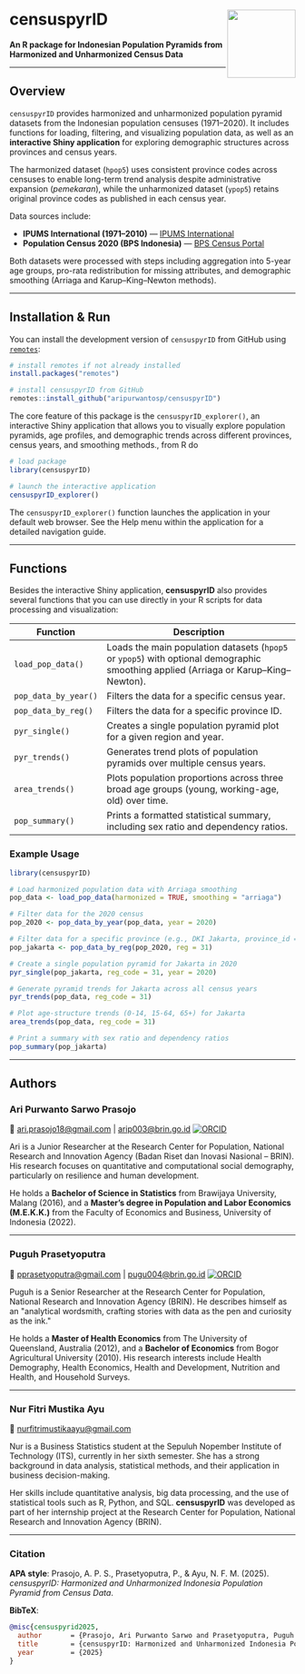 # censuspyrID <img src="https://www.r-project.org/Rlogo.png" align="right" height="120"/>

**An R package for Indonesian Population Pyramids from Harmonized and Unharmonized Census Data**

---

## Overview

`censuspyrID` provides harmonized and unharmonized population pyramid datasets
from the Indonesian population censuses (1971–2020).
It includes functions for loading, filtering, and visualizing population data,
as well as an **interactive Shiny application** for exploring demographic structures
across provinces and census years.

The harmonized dataset (`hpop5`) uses consistent province codes across censuses
to enable long-term trend analysis despite administrative expansion
(*pemekaran*), while the unharmonized dataset (`ypop5`) retains original province
codes as published in each census year.

Data sources include:

- **IPUMS International (1971–2010)** — [IPUMS International](https://doi.org/10.18128/D020.V7.6)
- **Population Census 2020 (BPS Indonesia)** — [BPS Census Portal](http://sensus.bps.go.id/topik/tabular/sp2020/3)

Both datasets were processed with steps including aggregation into 5-year age groups,
pro-rata redistribution for missing attributes, and demographic smoothing
(Arriaga and Karup–King–Newton methods).

---

## Installation & Run

You can install the development version of `censuspyrID` from GitHub using [`remotes`](https://cran.r-project.org/package=remotes):

```r
# install remotes if not already installed
install.packages("remotes")

# install censuspyrID from GitHub
remotes::install_github("aripurwantosp/censuspyrID")
```
The core feature of this package is the `censuspyrID_explorer()`, an interactive Shiny application that allows you to visually explore population pyramids, age profiles, and demographic trends across different provinces, census years, and smoothing methods., from R do
```r
# load package
library(censuspyrID)

# launch the interactive application
censuspyrID_explorer()

```
The `censuspyrID_explorer()` function launches the application in your default web browser. See the Help menu within the application for a detailed navigation guide.

---

## Functions

Besides the interactive Shiny application, **censuspyrID** also provides several 
functions that you can use directly in your R scripts for data processing and visualization:

| Function             | Description |
|----------------------|-------------|
| `load_pop_data()`    | Loads the main population datasets (`hpop5` or `ypop5`) with optional demographic smoothing applied (Arriaga or Karup–King–Newton). |
| `pop_data_by_year()` | Filters the data for a specific census year. |
| `pop_data_by_reg()`  | Filters the data for a specific province ID. |
| `pyr_single()`       | Creates a single population pyramid plot for a given region and year. |
| `pyr_trends()`       | Generates trend plots of population pyramids over multiple census years. |
| `area_trends()`      | Plots population proportions across three broad age groups (young, working-age, old) over time. |
| `pop_summary()`      | Prints a formatted statistical summary, including sex ratio and dependency ratios. |

### Example Usage

```r
library(censuspyrID)

# Load harmonized population data with Arriaga smoothing
pop_data <- load_pop_data(harmonized = TRUE, smoothing = "arriaga")

# Filter data for the 2020 census
pop_2020 <- pop_data_by_year(pop_data, year = 2020)

# Filter data for a specific province (e.g., DKI Jakarta, province_id = 31)
pop_jakarta <- pop_data_by_reg(pop_2020, reg = 31)

# Create a single population pyramid for Jakarta in 2020
pyr_single(pop_jakarta, reg_code = 31, year = 2020)

# Generate pyramid trends for Jakarta across all census years
pyr_trends(pop_data, reg_code = 31)

# Plot age-structure trends (0-14, 15-64, 65+) for Jakarta
area_trends(pop_data, reg_code = 31)

# Print a summary with sex ratio and dependency ratios
pop_summary(pop_jakarta)
```
---

## Authors

### Ari Purwanto Sarwo Prasojo
📧 ari.prasojo18@gmail.com | arip003@brin.go.id
[![ORCID](https://img.shields.io/badge/ORCID-0000--0002--4862--5523-brightgreen?logo=orcid&logoColor=white)](https://orcid.org/0000-0002-4862-5523)

Ari is a Junior Researcher at the Research Center for Population, National Research and Innovation Agency (Badan Riset dan Inovasi Nasional – BRIN). His research focuses on quantitative and computational social demography, particularly on resilience and human development.

He holds a **Bachelor of Science in Statistics** from Brawijaya University, Malang (2016), and a **Master’s degree in Population and Labor Economics (M.E.K.K.)** from the Faculty of Economics and Business, University of Indonesia (2022).

---

### Puguh Prasetyoputra
📧 pprasetyoputra@gmail.com | pugu004@brin.go.id
[![ORCID](https://img.shields.io/badge/ORCID-0000--0001--5494--7003-brightgreen?logo=orcid&logoColor=white)](https://orcid.org/0000-0001-5494-7003)

Puguh is a Senior Researcher at the Research Center for Population, National Research and Innovation Agency (BRIN). He describes himself as an "analytical wordsmith, crafting stories with data as the pen and curiosity as the ink."

He holds a **Master of Health Economics** from The University of Queensland, Australia (2012), and a **Bachelor of Economics** from Bogor Agricultural University (2010). His research interests include Health Demography, Health Economics, Health and Development, Nutrition and Health, and Household Surveys.

---

### Nur Fitri Mustika Ayu
📧 nurfitrimustikaayu@gmail.com

Nur is a Business Statistics student at the Sepuluh Nopember Institute of Technology (ITS), currently in her sixth semester. She has a strong background in data analysis, statistical methods, and their application in business decision-making.

Her skills include quantitative analysis, big data processing, and the use of statistical tools such as R, Python, and SQL. **censuspyrID** was developed as part of her internship project at the Research Center for Population, National Research and Innovation Agency (BRIN).

---

### Citation

**APA style**:
Prasojo, A. P. S., Prasetyoputra, P., & Ayu, N. F. M. (2025). *censuspyrID: Harmonized and Unharmonized Indonesia Population Pyramid from Census Data*.

**BibTeX**:
```bibtex
@misc{censuspyrid2025,
  author       = {Prasojo, Ari Purwanto Sarwo and Prasetyoputra, Puguh and Ayu, Nur Fitri Mustika},
  title        = {censuspyrID: Harmonized and Unharmonized Indonesia Population Pyramid from Census Data},
  year         = {2025}
}
